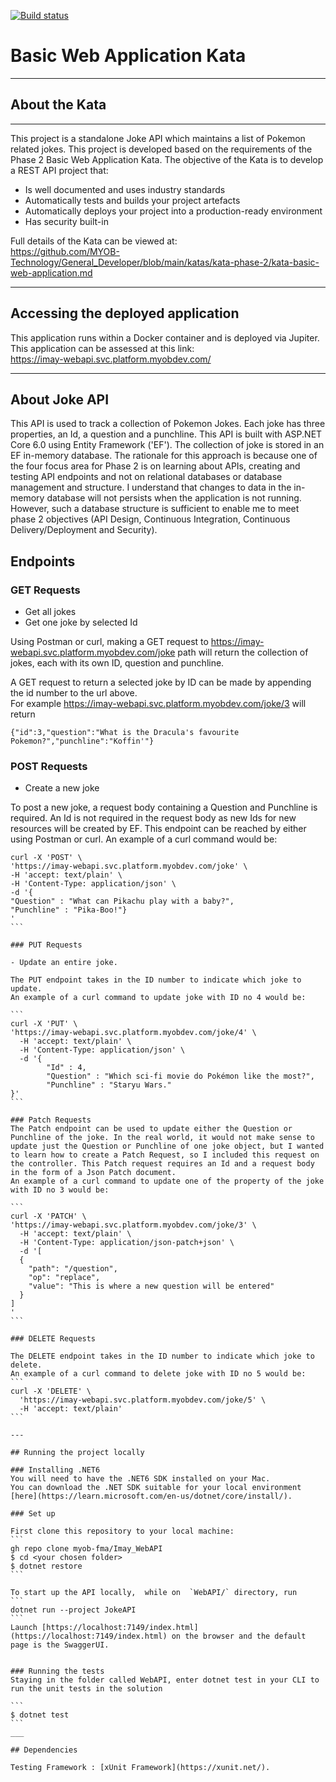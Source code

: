 [![Build status](https://badge.buildkite.com/4cbb00adb8bbd7cd0ad50b0a4af870ccba825dd73a6110bdd7.svg)](https://buildkite.com/myob/imay-webapi)

# Basic Web Application Kata
___
## About the Kata

---
This project is a standalone Joke API which maintains a list of Pokemon related jokes. 
This project is developed based on the requirements of the Phase 2 Basic Web Application Kata.
The objective of the Kata is to develop a REST API project that:

* Is well documented and uses industry standards
* Automatically tests and builds your project artefacts
* Automatically deploys your project into a production-ready environment
* Has security built-in

Full details of the Kata can be viewed at:</br>
https://github.com/MYOB-Technology/General_Developer/blob/main/katas/kata-phase-2/kata-basic-web-application.md

---
## Accessing the deployed application

This application runs within a Docker container and is deployed via Jupiter. This application can be assessed at this link: </br>
https://imay-webapi.svc.platform.myobdev.com/

---
## About Joke API 

This API is used to track a collection of Pokemon Jokes. Each joke has three properties, an Id, a question and a punchline.
This API is built with ASP.NET Core 6.0 using Entity Framework ('EF'). The collection of joke is stored in an EF in-memory database. The rationale for this approach is because one of the four focus area for Phase 2 is on learning about APIs, creating and testing API endpoints and not on relational databases or database management and structure. I understand that changes to data in the in-memory database will not persists when the application is not running. However, such a database structure is sufficient to enable me to meet phase 2 objectives (API Design, Continuous Integration, Continuous Delivery/Deployment and Security).


## Endpoints

### GET Requests

- Get all jokes
- Get one joke by selected Id

Using Postman or curl, making a GET request to https://imay-webapi.svc.platform.myobdev.com/joke path will return the collection of jokes, each with its own ID, question and punchline. 

A GET request to return a selected joke by ID can be made by appending the id number to the url above. </br>
For example https://imay-webapi.svc.platform.myobdev.com/joke/3 will return
```
{"id":3,"question":"What is the Dracula's favourite Pokemon?","punchline":"Koffin'"}
```
### POST Requests

- Create a new joke

To post a new joke, a request body containing a Question and Punchline is required. An Id is not required in the request body as new Ids for new resources will be created by EF.  This endpoint can be reached by either using Postman or curl.
An example of a curl command would be:

````
curl -X 'POST' \
'https://imay-webapi.svc.platform.myobdev.com/joke' \
-H 'accept: text/plain' \
-H 'Content-Type: application/json' \
-d '{
"Question" : "What can Pikachu play with a baby?",
"Punchline" : "Pika-Boo!"}
'
```

### PUT Requests
 
- Update an entire joke.

The PUT endpoint takes in the ID number to indicate which joke to update.
An example of a curl command to update joke with ID no 4 would be:

```
curl -X 'PUT' \
'https://imay-webapi.svc.platform.myobdev.com/joke/4' \
  -H 'accept: text/plain' \
  -H 'Content-Type: application/json' \
  -d '{
        "Id" : 4,
        "Question" : "Which sci-fi movie do Pokémon like the most?",
        "Punchline" : "Staryu Wars."
}'
```

### Patch Requests
The Patch endpoint can be used to update either the Question or Punchline of the joke. In the real world, it would not make sense to update just the Question or Punchline of one joke object, but I wanted to learn how to create a Patch Request, so I included this request on the controller. This Patch request requires an Id and a request body in the form of a Json Patch document. 
An example of a curl command to update one of the property of the joke with ID no 3 would be:

```
curl -X 'PATCH' \
'https://imay-webapi.svc.platform.myobdev.com/joke/3' \
  -H 'accept: text/plain' \
  -H 'Content-Type: application/json-patch+json' \
  -d '[
  {
    "path": "/question",
    "op": "replace",
    "value": "This is where a new question will be entered"
  }
]
'
```

### DELETE Requests

The DELETE endpoint takes in the ID number to indicate which joke to delete.
An example of a curl command to delete joke with ID no 5 would be:
```
curl -X 'DELETE' \
  'https://imay-webapi.svc.platform.myobdev.com/joke/5' \
  -H 'accept: text/plain'
```

---

## Running the project locally

### Installing .NET6
You will need to have the .NET6 SDK installed on your Mac.
You can download the .NET SDK suitable for your local environment [here](https://learn.microsoft.com/en-us/dotnet/core/install/).

### Set up

First clone this repository to your local machine:
```
gh repo clone myob-fma/Imay_WebAPI
$ cd <your chosen folder>
$ dotnet restore
```

To start up the API locally,  while on  `WebAPI/` directory, run
```
dotnet run --project JokeAPI
```
Launch [https://localhost:7149/index.html](https://localhost:7149/index.html) on the browser and the default page is the SwaggerUI.


### Running the tests
Staying in the folder called WebAPI, enter dotnet test in your CLI to run the unit tests in the solution

```
$ dotnet test
```
___

## Dependencies

Testing Framework : [xUnit Framework](https://xunit.net/).
